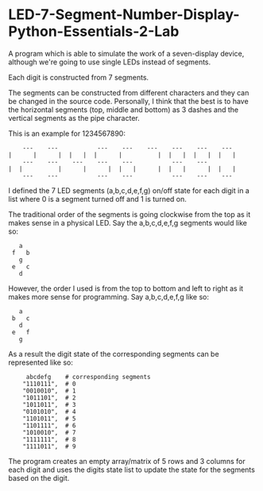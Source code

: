 # LED-7-Segment-Number-Display-Python-Essentials-2-Lab

A program which is able to simulate the work of a seven-display device, although we're going to use single LEDs instead of segments.

Each digit is constructed from 7 segments.

The segments can be constructed from different characters and they can be changed in the source code.
Personally, I think that the best is to have the horizontal segments (top, middle and bottom) as 3 dashes and the vertical segments as the pipe character.

This is an example for 1234567890:


        ---    ---           ---    ---    ---    ---    ---    ---   
    |      |      |  |   |  |      |          |  |   |  |   |  |   |  
        ---    ---    ---    ---    ---           ---    ---
    |  |          |      |      |  |   |      |  |   |      |  |   |  
        ---    ---           ---    ---           ---    ---    ---   

I defined the 7 LED segments (a,b,c,d,e,f,g) on/off state for each digit in a list
where 0 is a segment turned off and 1 is turned on.

The traditional order of the segments is going clockwise from the top
as it makes sense in a physical LED. Say the a,b,c,d,e,f,g segments would like so:
```
   a
 f   b
   g
 e   c
   d
```
However, the order I used is from the top to bottom and left to right
as it makes more sense for programming. Say a,b,c,d,e,f,g like so:
```
   a
 b   c
   d
 e   f
   g
```
As a result the digit state of the corresponding segments can be represented like so:
```
     abcdefg    # corresponding segments
    "1110111",  # 0
    "0010010",  # 1
    "1011101",  # 2
    "1011011",  # 3
    "0101010",  # 4
    "1101011",  # 5
    "1101111",  # 6
    "1010010",  # 7
    "1111111",  # 8
    "1111011",  # 9
```
The program creates an empty array/matrix of 5 rows and 3 columns for each digit and uses the digits state list to update the state for the segments based on the digit.
